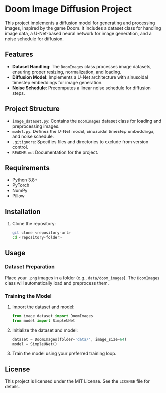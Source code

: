 # Doom Image Diffusion Project

This project implements a diffusion model for generating and processing images, inspired by the game Doom. It includes a dataset class for handling image data, a U-Net-based neural network for image generation, and a noise schedule for diffusion.

## Features

- **Dataset Handling**: The `DoomImages` class processes image datasets, ensuring proper resizing, normalization, and loading.
- **Diffusion Model**: Implements a U-Net architecture with sinusoidal timestep embeddings for image generation.
- **Noise Schedule**: Precomputes a linear noise schedule for diffusion steps.

## Project Structure

- `image_dataset.py`: Contains the `DoomImages` dataset class for loading and preprocessing images.
- `model.py`: Defines the U-Net model, sinusoidal timestep embeddings, and noise schedule.
- `.gitignore`: Specifies files and directories to exclude from version control.
- `README.md`: Documentation for the project.

## Requirements

- Python 3.8+
- PyTorch
- NumPy
- Pillow

## Installation

1. Clone the repository:
   ```bash
   git clone <repository-url>
   cd <repository-folder>
   ```

## Usage

### Dataset Preparation

Place your `.png` images in a folder (e.g., `data/doom_images`). The `DoomImages` class will automatically load and preprocess them.

### Training the Model

1. Import the dataset and model:
   ```python
   from image_dataset import DoomImages
   from model import SimpleUNet
   ```

2. Initialize the dataset and model:
   ```python
   dataset = DoomImages(folder='data/', image_size=64)
   model = SimpleUNet()
   ```

3. Train the model using your preferred training loop.

## License

This project is licensed under the MIT License. See the `LICENSE` file for details.